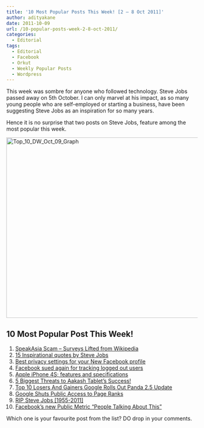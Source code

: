 ```yaml
---
title: '10 Most Popular Posts This Week! [2 – 8 Oct 2011]'
author: adityakane
date: 2011-10-09
url: /10-popular-posts-week-2-8-oct-2011/
categories:
  - Editorial
tags:
  - Editorial
  - Facebook
  - Orkut
  - Weekly Popular Posts
  - Wordpress
---
```

This week was sombre for anyone who followed technology. Steve Jobs passed away on 5th October. I can only marvel at his impact, as so many young people who are self-employed or starting a business, have been suggesting Steve Jobs as an inspiration for so many years.

Hence it is no surprise that two posts on Steve Jobs, feature among the most popular this week.

[<img class="wp-image-50776" style="padding-left: 0px;padding-right: 0px;padding-top: 0px;border: 0px" src="http://cdn.devilsworkshop.org/files/2011/10/Top_10_DW_Oct_09_Graph_thumb.png" alt="Top_10_DW_Oct_09_Graph" width="521" height="475" border="0" />][1]

## 10 Most Popular Post This Week!

  1. [SpeakAsia Scam – Surveys Lifted from Wikipedia][2]
  2. [15 Inspirational quotes by Steve Jobs][3]
  3. [Best privacy settings for your New Facebook profile][4]
  4. [Facebook sued again for tracking logged out users][5]
  5. [Apple iPhone 4S; features and specifications][6]
  6. [5 Biggest Threats to Aakash Tablet’s Success!][7]
  7. [Top 10 Losers And Gainers Google Rolls Out Panda 2.5 Update][8]
  8. [Google Shuts Public Access to Page Ranks][9]
  9. [RIP Steve Jobs [1955-2011]][10]
 10. [Facebook’s new Public Metric “People Talking About This”][11]

Which one is your favourite post from the list? DO drop in your comments.

 [1]: http://cdn.devilsworkshop.org/files/2011/10/Top_10_DW_Oct_09_Graph.png
 [2]: http://devilsworkshop.org/speaasia-game-surveys-information-lifted-wikipedia/
 [3]: http://devilsworkshop.org/15-inspirational-quotes-steve-jobs/
 [4]: http://devilsworkshop.org/privacy-settings-facebook-profile/
 [5]: http://devilsworkshop.org/facebook-sued-tracking-logged-users/
 [6]: http://devilsworkshop.org/latest-updates-iphone-5-straight-event/
 [7]: http://devilsworkshop.org/biggest-hurdle-aakash-tablets-success/
 [8]: http://devilsworkshop.org/top-10-losers-gainers-google-rolls-panda-25-update/
 [9]: http://devilsworkshop.org/google-shuts-public-access-page-ranks/
 [10]: http://devilsworkshop.org/rip-steve-jobs-1955-2011/
 [11]: http://devilsworkshop.org/facebooks-public-metric-people-talking/
